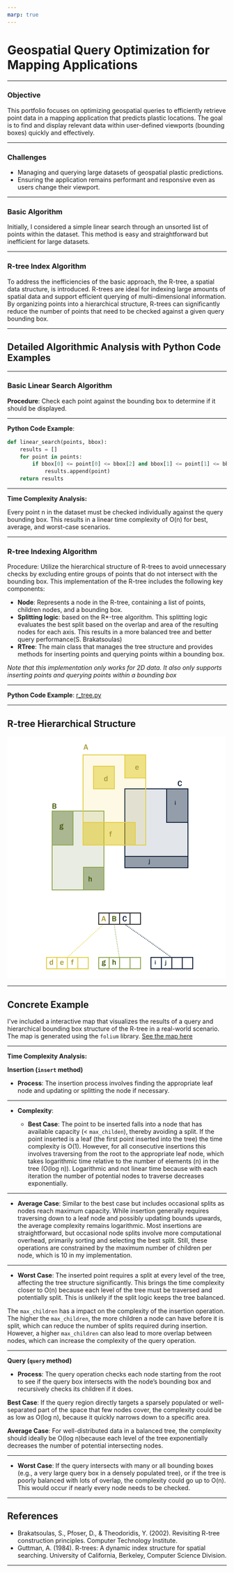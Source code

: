 ```yaml
---
marp: true
---
```


# Geospatial Query Optimization for Mapping Applications

---

### Objective

This portfolio focuses on optimizing geospatial queries to efficiently retrieve point data in a mapping application that predicts plastic locations. The goal is to find and display relevant data within user-defined viewports (bounding boxes) quickly and effectively.

---

### Challenges

- Managing and querying large datasets of geospatial plastic predictions.
- Ensuring the application remains performant and responsive even as users change their viewport.

---

### Basic Algorithm

Initially, I considered a simple linear search through an unsorted list of points within the dataset. This method is easy and straightforward but inefficient for large datasets.

---

### R-tree Index Algorithm

To address the inefficiencies of the basic approach, the R-tree, a spatial data structure, is introduced. R-trees are ideal for indexing large amounts of spatial data and support efficient querying of multi-dimensional information. By organizing points into a hierarchical structure, R-trees can significantly reduce the number of points that need to be checked against a given query bounding box.

---

## Detailed Algorithmic Analysis with Python Code Examples

---

### Basic Linear Search Algorithm

**Procedure**: Check each point against the bounding box to determine if it should be displayed.

---

**Python Code Example**:

```python
def linear_search(points, bbox):
    results = []
    for point in points:
        if bbox[0] <= point[0] <= bbox[2] and bbox[1] <= point[1] <= bbox[3]:
            results.append(point)
    return results
```

---

**Time Complexity Analysis:**

Every point n in the dataset must be checked individually against the query bounding box. This results in a linear time complexity of O(n) for best, average, and worst-case scenarios.

---

### R-tree Indexing Algorithm

Procedure: Utilize the hierarchical structure of R-trees to avoid unnecessary checks by excluding entire groups of points that do not intersect with the bounding box.
This implementation of the R-tree includes the following key components:

- **Node**: Represents a node in the R-tree, containing a list of points, children nodes, and a bounding box.
- **Splitting logic**: based on the R\*-tree algorithm. This splitting logic evaluates the best split based on the overlap and area of the resulting nodes for each axis. This results in a more balanced tree and better query performance(S. Brakatsoulas)
- **RTree**: The main class that manages the tree structure and provides methods for inserting points and querying points within a bounding box.

_Note that this implementation only works for 2D data. It also only supports inserting points and querying points within a bounding box_

---

**Python Code Example**: [r_tree.py](../src/r_tree.py)

---

## R-tree Hierarchical Structure

![R-tree](plots/rtree_hierarchy.png)

---

## Concrete Example

I've included a interactive map that visualizes the results of a query and hierarchical bounding box structure of the R-tree in a real-world scenario. The map is generated using the `folium` library.
[See the map here](plots/rtree_map_optimized.html)

---

**Time Complexity Analysis:**

**Insertion (`insert` method)**

- **Process**: The insertion process involves finding the appropriate leaf node and updating or splitting the node if necessary.

---

- **Complexity**:

  - **Best Case**: The point to be inserted falls into a node that has available capacity (< `max_childen`), thereby avoiding a split. If the point inserted is a leaf (the first point inserted into the tree) the time complexity is O(1). However, for all consecutive insertions this involves traversing from the root to the appropriate leaf node, which takes logarithmic time relative to the number of elements (n) in the tree (O(log⁡ n)). Logarithmic and not linear time because with each iteration the number of potential nodes to traverse decreases exponentially.

---

- **Average Case**: Similar to the best case but includes occasional splits as nodes reach maximum capacity. While insertion generally requires traversing down to a leaf node and possibly updating bounds upwards, the average complexity remains logarithmic. Most insertions are straightforward, but occasional node splits involve more computational overhead, primarily sorting and selecting the best split. Still, these operations are constrained by the maximum number of children per node, which is 10 in my implementation.

---

- **Worst Case**: The inserted point requires a split at every level of the tree, affecting the tree structure significantly. This brings the time complexity closer to O(n) because each level of the tree must be traversed and potentially split. This is unlikely if the split logic keeps the tree balanced.

The `max_children` has a impact on the complexity of the insertion operation. The higher the `max_children`, the more children a node can have before it is split, which can reduce the number of splits required during insertion. However, a higher `max_children` can also lead to more overlap between nodes, which can increase the complexity of the query operation.

---

**Query (`query` method)**

- **Process**: The query operation checks each node starting from the root to see if the query box intersects with the node’s bounding box and recursively checks its children if it does.

**Best Case**: If the query region directly targets a sparsely populated or well-separated part of the space that few nodes cover, the complexity could be as low as O(log⁡ n), because it quickly narrows down to a specific area.

**Average Case**: For well-distributed data in a balanced tree, the complexity should ideally be O(log⁡ n)because each level of the tree exponentially decreases the number of potential intersecting nodes.

---

- **Worst Case**: If the query intersects with many or all bounding boxes (e.g., a very large query box in a densely populated tree), or if the tree is poorly balanced with lots of overlap, the complexity could go up to O(n). This would occur if nearly every node needs to be checked.

---

## References

- Brakatsoulas, S., Pfoser, D., & Theodoridis, Y. (2002). Revisiting R-tree construction principles. Computer Technology Institute.
- Guttman, A. (1984). R-trees: A dynamic index structure for spatial searching. University of California, Berkeley, Computer Science Division.

---
